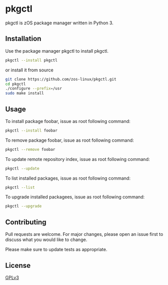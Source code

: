 # pkgctl

pkgctl is zOS package manager written in Python 3.

## Installation

Use the package manager pkgctl to install pkgctl.

```bash
pkgctl --install pkgctl
```
or install it from source
```bash
git clone https://github.com/zos-linux/pkgctl.git
cd pkgctl
./configure --prefix=/usr
sudo make install
```
## Usage

To install package foobar, issue as root following command:
```bash
pkgctl --install foobar
```
To remove package foobar, issue as root following command:
```bash
pkgctl --remove foobar
```
To update remote repository index, issue as root following command:
```bash
pkgctl --update
```
To list installed packages, issue as root following command:
```bash
pkgctl --list
```
To upgrade installed packagees, issue as root following command:
```bash
pkgctl --upgrade
```
## Contributing

Pull requests are welcome. For major changes, please open an issue first
to discuss what you would like to change.

Please make sure to update tests as appropriate.

## License

[GPLv3](https://www.gnu.org/licenses/gpl-3.0.html)
